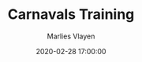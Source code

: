 ---
layout: album
title: Carnavals Training
description: Carnavals Training U6, U8 en U10.
date: 2020-02-28 17:00:00
cover: /albums/2020-02-28-carnaval/thumbnails/IMG-20200228-WA0006.jpg
author: Marlies Vlayen
archived: true
pagination: 
  enabled: true
  images: true
  imageLayout: image
  itemsPerPage: 256
---
